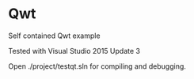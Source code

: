 # Qwt

Self contained Qwt example

Tested with Visual Studio 2015 Update 3

Open ./project/testqt.sln for compiling and debugging.
